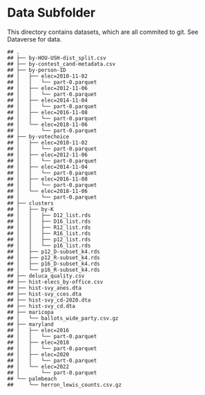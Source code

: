 Data Subfolder
================

This directory contains datasets, which are all commited to git. See
Dataverse for data.

    ## .
    ## ├── by-HOU-USH-dist_split.csv
    ## ├── by-contest_cand-metadata.csv
    ## ├── by-person-ID
    ## │   ├── elec=2010-11-02
    ## │   │   └── part-0.parquet
    ## │   ├── elec=2012-11-06
    ## │   │   └── part-0.parquet
    ## │   ├── elec=2014-11-04
    ## │   │   └── part-0.parquet
    ## │   ├── elec=2016-11-08
    ## │   │   └── part-0.parquet
    ## │   └── elec=2018-11-06
    ## │       └── part-0.parquet
    ## ├── by-votechoice
    ## │   ├── elec=2010-11-02
    ## │   │   └── part-0.parquet
    ## │   ├── elec=2012-11-06
    ## │   │   └── part-0.parquet
    ## │   ├── elec=2014-11-04
    ## │   │   └── part-0.parquet
    ## │   ├── elec=2016-11-08
    ## │   │   └── part-0.parquet
    ## │   └── elec=2018-11-06
    ## │       └── part-0.parquet
    ## ├── clusters
    ## │   ├── by-K
    ## │   │   ├── D12_list.rds
    ## │   │   ├── D16_list.rds
    ## │   │   ├── R12_list.rds
    ## │   │   ├── R16_list.rds
    ## │   │   ├── p12_list.rds
    ## │   │   └── p16_list.rds
    ## │   ├── p12_D-subset_k4.rds
    ## │   ├── p12_R-subset_k4.rds
    ## │   ├── p16_D-subset_k4.rds
    ## │   └── p16_R-subset_k4.rds
    ## ├── deluca_quality.csv
    ## ├── hist-elecs_by-office.csv
    ## ├── hist-svy_anes.dta
    ## ├── hist-svy_cces.dta
    ## ├── hist-svy_cd-2020.dta
    ## ├── hist-svy_cd.dta
    ## ├── maricopa
    ## │   └── ballots_wide_party.csv.gz
    ## ├── maryland
    ## │   ├── elec=2016
    ## │   │   └── part-0.parquet
    ## │   ├── elec=2018
    ## │   │   └── part-0.parquet
    ## │   ├── elec=2020
    ## │   │   └── part-0.parquet
    ## │   └── elec=2022
    ## │       └── part-0.parquet
    ## └── palmbeach
    ##     └── herron_lewis_counts.csv.gz
